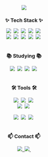 <!--타이틀 부분-->
<div align="center">
  <img src="https://github.com/user-attachments/assets/5951a8d6-280f-475d-90e3-dce285914f97"/>

</div>

<!--내용 부분-->
<h3 align="center">✨ Tech Stack ✨</h3>
<div align="center">
  <img src="https://img.shields.io/badge/python-3670A0?style=for-the-badge&logo=python&logoColor=ffdd54" />&nbsp
  <img src="https://img.shields.io/badge/pandas-150458.svg?style=for-the-badge&logo=pandas&logoColor=white" />&nbsp
  <img src="https://img.shields.io/badge/numpy-4d77cf.svg?style=for-the-badge&logo=numpy&logoColor=white" />&nbsp
  <img src="https://img.shields.io/badge/Matplotlib-11557c.svg?style=for-the-badge&logo=Matplotlib&logoColor=white" />&nbsp
  <img src="https://img.shields.io/badge/selenium-43B02A?style=for-the-badge&logo=selenium&logoColor=black" />&nbsp
  
</div>

<div align="center">
  <img src="https://img.shields.io/badge/scikit%20learn-F7931E.svg?style=for-the-badge&logo=scikitlearn&logoColor=white" />&nbsp
  <img src="https://img.shields.io/badge/pytorch-EE4C2C.svg?style=for-the-badge&logo=#EE4C2C&logoColor=white" />&nbsp
  <img src="https://img.shields.io/badge/mysql-4479A1.svg?style=for-the-badge&logo=mysql&logoColor=white" />&nbsp
  <img src="https://img.shields.io/badge/amazon%20s3-569A31.svg?style=for-the-badge&logo=amazons3&logoColor=white" />&nbsp
  <img src="https://img.shields.io/badge/amazon%20rds-527FFF.svg?style=for-the-badge&logo=amazonrds&logoColor=white" />&nbsp
</div>

<br>

<h3 align="center">📚 Studying 📚</h3>
<div align="center">
  <img src="https://img.shields.io/badge/tensorflow-FF6F00.svg?style=for-the-badge&logo=tensorflow&logoColor=white" />&nbsp
  <img src="https://img.shields.io/badge/pytorch-EE4C2C?style=for-the-badge&logo=#EE4C2C&logoColor=white" />&nbsp
  <img src="https://img.shields.io/badge/apache%20spark-E25A1C?style=for-the-badge&logo=apachespark&logoColor=white" />&nbsp
  <img src="https://img.shields.io/badge/apache%20hadoop-66CCFF?style=for-the-badge&logo=apachehadoop&logoColor=white" />&nbsp
</div>

<br>

<h3 align="center">🛠 Tools 🛠</h3>
<div align="center">
  <img src="https://img.shields.io/badge/git-F05033.svg?style=for-the-badge&logo=git&logoColor=white" />&nbsp
  <img src="https://img.shields.io/badge/github-181717.svg?style=for-the-badge&logo=github&logoColor=white" />&nbsp
  <img src="https://img.shields.io/badge/Notion-F3F3F3.svg?style=for-the-badge&logo=notion&logoColor=black" />&nbsp
</div>

<div align="center">
  <img src="https://img.shields.io/badge/tableau-E97627.svg?style=for-the-badge&logo=tableau&logoColor=37abff" />&nbsp
  <img src="https://img.shields.io/badge/lucid-282C33.svg?style=for-the-badge&logo=lucid&logoColor=white" />&nbsp
</div>

<br>

<div align="center">
  <img src="https://img.shields.io/badge/VSCode-2C2C32.svg?style=for-the-badge&logo=visual-studio-code&logoColor=22ABF3" />&nbsp
  <img src="https://img.shields.io/badge/jupyter-2C2C32.svg?style=for-the-badge&logo=jupyter&logoColor=F37726" />&nbsp
  <img src="https://img.shields.io/badge/Colab-2C2C32.svg?style=for-the-badge&logo=googlecolab&logoColor=F9AB00" />&nbsp
</div>

<br>

<h3 align="center">📫 Contact 📫</h3>
<div align="center">
  <a href="https://velog.io/@oka1313">
    <img src="https://img.shields.io/badge/Velog-1EBC8F?style=for-the-badge&logo=velog&logoColor=white" />&nbsp
  </a>
  <a href="mailto:oka1313@gmail.com">
    <img
      src="https://img.shields.io/badge/iyoung4121117@gmail.com-D14836?style=for-the-badge&logo=gmail&logoColor=white"/>&nbsp
  </a>
</div>
